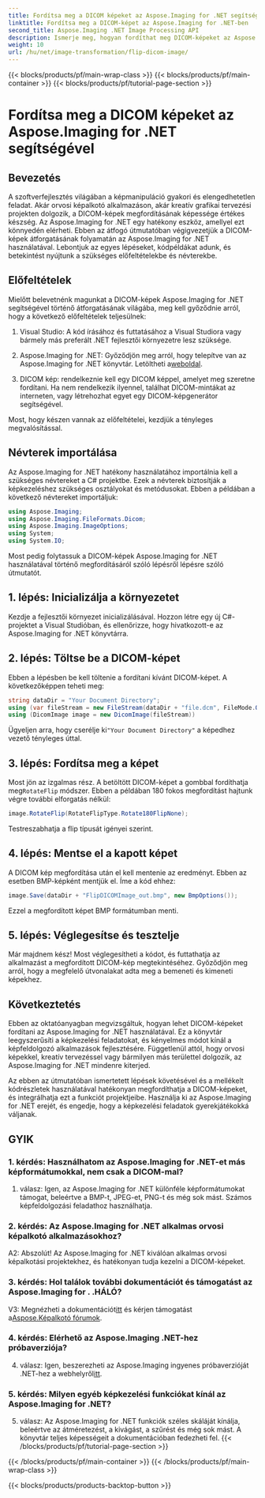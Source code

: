 ```yaml
---
title: Fordítsa meg a DICOM képeket az Aspose.Imaging for .NET segítségével
linktitle: Fordítsa meg a DICOM-képet az Aspose.Imaging for .NET-ben
second_title: Aspose.Imaging .NET Image Processing API
description: Ismerje meg, hogyan fordíthat meg DICOM-képeket az Aspose.Imaging for .NET használatával. Egyszerű, hatékony képkezelés orvosi alkalmazásokhoz és még sok máshoz.
weight: 10
url: /hu/net/image-transformation/flip-dicom-image/
---
```


{{< blocks/products/pf/main-wrap-class >}}
{{< blocks/products/pf/main-container >}}
{{< blocks/products/pf/tutorial-page-section >}}

# Fordítsa meg a DICOM képeket az Aspose.Imaging for .NET segítségével

## Bevezetés

A szoftverfejlesztés világában a képmanipuláció gyakori és elengedhetetlen feladat. Akár orvosi képalkotó alkalmazáson, akár kreatív grafikai tervezési projekten dolgozik, a DICOM-képek megfordításának képessége értékes készség. Az Aspose.Imaging for .NET egy hatékony eszköz, amellyel ezt könnyedén elérheti. Ebben az átfogó útmutatóban végigvezetjük a DICOM-képek átforgatásának folyamatán az Aspose.Imaging for .NET használatával. Lebontjuk az egyes lépéseket, kódpéldákat adunk, és betekintést nyújtunk a szükséges előfeltételekbe és névterekbe.

## Előfeltételek

Mielőtt belevetnénk magunkat a DICOM-képek Aspose.Imaging for .NET segítségével történő átforgatásának világába, meg kell győződnie arról, hogy a következő előfeltételek teljesülnek:

1. Visual Studio: A kód írásához és futtatásához a Visual Studiora vagy bármely más preferált .NET fejlesztői környezetre lesz szüksége.

2.  Aspose.Imaging for .NET: Győződjön meg arról, hogy telepítve van az Aspose.Imaging for .NET könyvtár. Letöltheti a[weboldal](https://releases.aspose.com/imaging/net/).

3. DICOM kép: rendelkeznie kell egy DICOM képpel, amelyet meg szeretne fordítani. Ha nem rendelkezik ilyennel, találhat DICOM-mintákat az interneten, vagy létrehozhat egyet egy DICOM-képgenerátor segítségével.

Most, hogy készen vannak az előfeltételei, kezdjük a tényleges megvalósítással.

## Névterek importálása

Az Aspose.Imaging for .NET hatékony használatához importálnia kell a szükséges névtereket a C# projektbe. Ezek a névterek biztosítják a képkezeléshez szükséges osztályokat és metódusokat. Ebben a példában a következő névtereket importáljuk:

```csharp
using Aspose.Imaging;
using Aspose.Imaging.FileFormats.Dicom;
using Aspose.Imaging.ImageOptions;
using System;
using System.IO;
```

Most pedig folytassuk a DICOM-képek Aspose.Imaging for .NET használatával történő megfordításáról szóló lépésről lépésre szóló útmutatót.

## 1. lépés: Inicializálja a környezetet

Kezdje a fejlesztői környezet inicializálásával. Hozzon létre egy új C#-projektet a Visual Studióban, és ellenőrizze, hogy hivatkozott-e az Aspose.Imaging for .NET könyvtárra.

## 2. lépés: Töltse be a DICOM-képet

Ebben a lépésben be kell töltenie a fordítani kívánt DICOM-képet. A következőképpen teheti meg:

```csharp
string dataDir = "Your Document Directory";
using (var fileStream = new FileStream(dataDir + "file.dcm", FileMode.Open, FileAccess.Read))
using (DicomImage image = new DicomImage(fileStream))
```

 Ügyeljen arra, hogy cserélje ki`"Your Document Directory"` a képedhez vezető tényleges úttal.

## 3. lépés: Fordítsa meg a képet

 Most jön az izgalmas rész. A betöltött DICOM-képet a gombbal fordíthatja meg`RotateFlip` módszer. Ebben a példában 180 fokos megfordítást hajtunk végre további elforgatás nélkül:

```csharp
image.RotateFlip(RotateFlipType.Rotate180FlipNone);
```

Testreszabhatja a flip típusát igényei szerint.

## 4. lépés: Mentse el a kapott képet

A DICOM kép megfordítása után el kell mentenie az eredményt. Ebben az esetben BMP-képként mentjük el. Íme a kód ehhez:

```csharp
image.Save(dataDir + "FlipDICOMImage_out.bmp", new BmpOptions());
```

Ezzel a megfordított képet BMP formátumban menti.

## 5. lépés: Véglegesítse és tesztelje

Már majdnem kész! Most véglegesítheti a kódot, és futtathatja az alkalmazást a megfordított DICOM-kép megtekintéséhez. Győződjön meg arról, hogy a megfelelő útvonalakat adta meg a bemeneti és kimeneti képekhez.

## Következtetés

Ebben az oktatóanyagban megvizsgáltuk, hogyan lehet DICOM-képeket fordítani az Aspose.Imaging for .NET használatával. Ez a könyvtár leegyszerűsíti a képkezelési feladatokat, és kényelmes módot kínál a képfeldolgozó alkalmazások fejlesztésére. Függetlenül attól, hogy orvosi képekkel, kreatív tervezéssel vagy bármilyen más területtel dolgozik, az Aspose.Imaging for .NET mindenre kiterjed.

Az ebben az útmutatóban ismertetett lépések követésével és a mellékelt kódrészletek használatával hatékonyan megfordíthatja a DICOM-képeket, és integrálhatja ezt a funkciót projektjeibe. Használja ki az Aspose.Imaging for .NET erejét, és engedje, hogy a képkezelési feladatok gyerekjátékokká váljanak.

## GYIK

### 1. kérdés: Használhatom az Aspose.Imaging for .NET-et más képformátumokkal, nem csak a DICOM-mal?
1. válasz: Igen, az Aspose.Imaging for .NET különféle képformátumokat támogat, beleértve a BMP-t, JPEG-et, PNG-t és még sok mást. Számos képfeldolgozási feladathoz használhatja.

### 2. kérdés: Az Aspose.Imaging for .NET alkalmas orvosi képalkotó alkalmazásokhoz?
A2: Abszolút! Az Aspose.Imaging for .NET kiválóan alkalmas orvosi képalkotási projektekhez, és hatékonyan tudja kezelni a DICOM-képeket.

### 3. kérdés: Hol találok további dokumentációt és támogatást az Aspose.Imaging for . .HÁLÓ?
 V3: Megnézheti a dokumentációt[itt](https://reference.aspose.com/imaging/net/) és kérjen támogatást a[Aspose.Képalkotó fórumok](https://forum.aspose.com/).

### 4. kérdés: Elérhető az Aspose.Imaging .NET-hez próbaverziója?
 4. válasz: Igen, beszerezheti az Aspose.Imaging ingyenes próbaverzióját .NET-hez a webhelyről[itt](https://releases.aspose.com/).

### 5. kérdés: Milyen egyéb képkezelési funkciókat kínál az Aspose.Imaging for .NET?
5. válasz: Az Aspose.Imaging for .NET funkciók széles skáláját kínálja, beleértve az átméretezést, a kivágást, a szűrést és még sok mást. A könyvtár teljes képességeit a dokumentációban fedezheti fel.
{{< /blocks/products/pf/tutorial-page-section >}}

{{< /blocks/products/pf/main-container >}}
{{< /blocks/products/pf/main-wrap-class >}}

{{< blocks/products/products-backtop-button >}}
